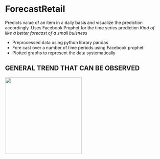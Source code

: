 # ForecastRetail
Predicts value of an item in a daily basis and visualize the prediction accordingly. Uses Facebook Prophet for the time series prediction
*Kind of like a better forecast of a small buisness*
<br>
* Preprocessed data using python library pandas
* Fore cast over a number of time periods using Facebook prophet
* Plotted graphs to represent the data systematically

## GENERAL TREND THAT CAN BE OBSERVED

<img src="C:\Users\utaku\Pictures\Datascience\download.png" width="250"/>

